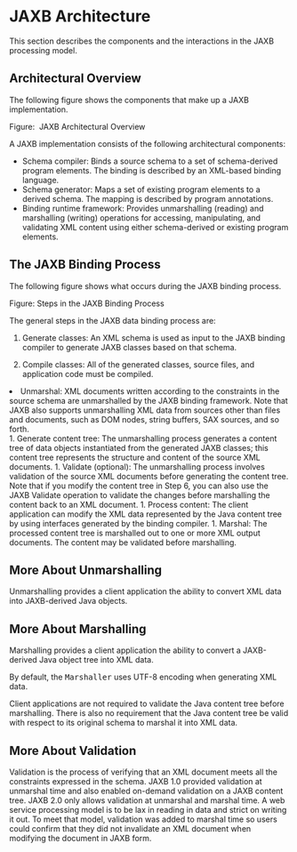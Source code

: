 
# JAXB Architecture

This section describes the components and the interactions in the JAXB processing model.

## Architectural Overview

The following figure shows the components that make up a JAXB implementation.

Figure:&#160; JAXB Architectural Overview

A JAXB implementation consists of the following architectural
components:

- Schema compiler: Binds a source schema to a set of schema-derived program elements. The binding is described by an XML-based binding language.
- Schema generator: Maps a set of existing program elements to a derived schema. The mapping is described by program annotations.
- Binding runtime framework: Provides unmarshalling (reading) and marshalling (writing) operations for accessing, manipulating, and validating XML content using either schema-derived or existing program elements.

## The JAXB Binding Process

The following figure shows what occurs during the JAXB binding process.


Figure:&#160;Steps in the JAXB Binding Process

The general steps in the JAXB data binding process are:

1. Generate classes: An XML schema is used as input to the JAXB binding compiler to generate JAXB classes based on that schema.

1. Compile classes: All of the generated classes, source files, and application code must be compiled.

<li>Unmarshal: XML documents written according to the constraints in the source schema are unmarshalled by the JAXB binding framework. Note that JAXB also supports unmarshalling XML data from sources other than files and documents, such as DOM nodes, string buffers, SAX sources, and so forth.
</li>
1. Generate content tree: The unmarshalling process generates a content tree of data objects instantiated from the generated JAXB classes; this content tree represents the structure and content of the source XML documents.
1. Validate (optional): The unmarshalling process involves validation of the source XML documents before generating the content tree. Note that if you modify the content tree in Step 6, you can also use the JAXB Validate operation to validate the changes before marshalling the content back to an XML document.
1. Process content: The client application can modify the XML data represented by the Java content tree by using interfaces generated by the binding compiler.
1. Marshal: The processed content tree is marshalled out to one or more XML output documents. The content may be validated before marshalling.

## More About Unmarshalling

Unmarshalling provides a client application the ability to convert XML data into JAXB-derived Java objects.

## More About Marshalling

Marshalling provides a client application the ability to convert a JAXB-derived Java object tree into XML data.

By default, the <tt>Marshaller</tt> uses UTF-8 encoding when generating XML data.

Client applications are not required to validate the Java content
tree before marshalling. There is also no requirement that the Java
content tree be valid with respect to its original schema to marshal
it into XML data.

## <a name="bnazn" id="bnazn"></a>More About Validation

Validation is the process of verifying that an XML document meets
all the constraints expressed in the schema. JAXB 1.0 provided
validation at unmarshal time and also enabled on-demand validation on
a JAXB content tree. JAXB 2.0 only allows validation at unmarshal and
marshal time. A web service processing model is to be lax in reading
in data and strict on writing it out. To meet that model, validation was added to marshal time so users could confirm that they did not invalidate 
an XML document when modifying the document in JAXB form.
